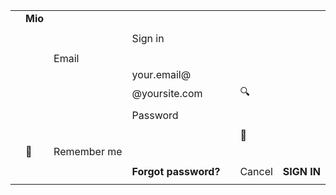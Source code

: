 |        |        |       |             |        |       |        |
|--------|--------|-------|-------------|--------|-------|--------|
|        | **Mio**|       |             |        |       |        |
|        |        |       |             |        |       |        |
|        |        |       | Sign in     |        |       |        |
|        |        |       |             |        |       |        |
|        |        | Email |             |        |       |        |
|        |        |       | your.email@| |       |        |
|        |        |       | @yoursite.com|       | 🔍    |
|        |        |       |             |        |       |        |
|        |        |       | Password    |        |       |        |
|        |        |       |             |        |       |        |
|        |        |       |             |        | 🔑    |
|        |🔲     | Remember me|        |       |        |
|        |        |       |             |        |       |        |
|        |        |       | **Forgot password?** |        | Cancel| **SIGN IN** |
|        |        |       |             |        |       |        |